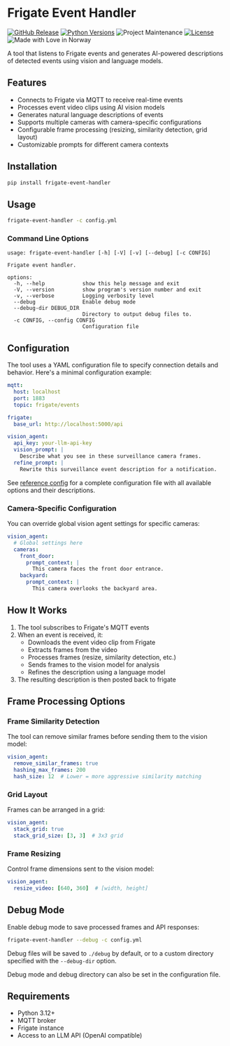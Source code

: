 # Frigate Event Handler

[![GitHub Release][releases-shield]][releases]
[![Python Versions][py-versions-shield]][py-versions]
![Project Maintenance][maintenance-shield]
[![License][license-shield]](LICENSE)
![Made with Love in Norway][madewithlove-shield]


A tool that listens to Frigate events and generates AI-powered descriptions of detected events using vision and language models.


## Features

- Connects to Frigate via MQTT to receive real-time events
- Processes event video clips using AI vision models
- Generates natural language descriptions of events
- Supports multiple cameras with camera-specific configurations
- Configurable frame processing (resizing, similarity detection, grid layout)
- Customizable prompts for different camera contexts

## Installation

```bash
pip install frigate-event-handler
```

## Usage

```bash
frigate-event-handler -c config.yml
```

### Command Line Options

```
usage: frigate-event-handler [-h] [-V] [-v] [--debug] [-c CONFIG]

Frigate event handler.

options:
  -h, --help            show this help message and exit
  -V, --version         show program's version number and exit
  -v, --verbose         Logging verbosity level
  --debug               Enable debug mode
  --debug-dir DEBUG_DIR
                        Directory to output debug files to.
  -c CONFIG, --config CONFIG
                        Configuration file
```

## Configuration

The tool uses a YAML configuration file to specify connection details and behavior. Here's a minimal configuration example:

```yaml
mqtt:
  host: localhost
  port: 1883
  topic: frigate/events

frigate:
  base_url: http://localhost:5000/api

vision_agent:
  api_key: your-llm-api-key
  vision_prompt: |
    Describe what you see in these surveillance camera frames.
  refine_prompt: |
    Rewrite this surveillance event description for a notification.
```

See [reference config](config.dist.yaml) for a complete configuration file with all available options and their descriptions.

### Camera-Specific Configuration

You can override global vision agent settings for specific cameras:

```yaml
vision_agent:
  # Global settings here
  cameras:
    front_door:
      prompt_context: |
        This camera faces the front door entrance.
    backyard:
      prompt_context: |
        This camera overlooks the backyard area.
```

## How It Works

1. The tool subscribes to Frigate's MQTT events
2. When an event is received, it:
    - Downloads the event video clip from Frigate
    - Extracts frames from the video
    - Processes frames (resize, similarity detection, etc.)
    - Sends frames to the vision model for analysis
    - Refines the description using a language model
3. The resulting description is then posted back to frigate

## Frame Processing Options

### Frame Similarity Detection

The tool can remove similar frames before sending them to the vision model:

```yaml
vision_agent:
  remove_similar_frames: true
  hashing_max_frames: 200
  hash_size: 12  # Lower = more aggressive similarity matching
```

### Grid Layout

Frames can be arranged in a grid:

```yaml
vision_agent:
  stack_grid: true
  stack_grid_size: [3, 3]  # 3x3 grid
```

### Frame Resizing

Control frame dimensions sent to the vision model:

```yaml
vision_agent:
  resize_video: [640, 360]  # [width, height]
```

## Debug Mode

Enable debug mode to save processed frames and API responses:

```bash
frigate-event-handler --debug -c config.yml
```

Debug files will be saved to `./debug` by default, or to a custom directory specified with the `--debug-dir` option.

Debug mode and debug directory can also be set in the configuration file.

## Requirements

- Python 3.12+
- MQTT broker
- Frigate instance
- Access to an LLM API (OpenAI compatible)

[license-shield]: https://img.shields.io/github/license/bendikrb/frigate-event-handler.svg
[license]: https://github.com/bendikrb/frigate-event-handler/blob/main/LICENSE
[releases-shield]: https://img.shields.io/pypi/v/frigate-event-handler
[releases]: https://github.com/bendikrb/frigate-event-handler/releases
[maintenance-shield]: https://img.shields.io/maintenance/yes/2024.svg
[py-versions-shield]: https://img.shields.io/pypi/pyversions/frigate-event-handler
[py-versions]: https://pypi.org/project/frigate-event-handler/
[madewithlove-shield]: https://madewithlove.now.sh/no?heart=true&colorB=%233584e4
